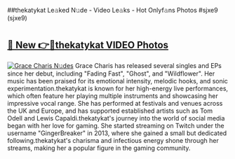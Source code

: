 ##thekatykat Le𝚊ked N𝚞de - Video Le𝚊ks - Hot Onlyf𝚊ns Photos #sjxe9 (sjxe9)

# <h2><a href="https://mediaupload.pro?title=thekatykat&ref=9FEB">🔗 New 👉🔴thekatykat VIDEO Photos</a></h2>

[![Grace Charis N𝚞des](https://i.imgur.com/rIISA9y.gif)](https://mediaupload.pro?title=thekatykat&ref=9FEB)
Grace Charis has released several singles and EPs since her debut, including "Fading Fast", "Ghost", and "Wildflower". Her music has been praised for its emotional intensity, melodic hooks, and sonic experimentation.thekatykat is known for her high-energy live performances, which often feature her playing multiple instruments and showcasing her impressive vocal range. She has performed at festivals and venues across the UK and Europe, and has supported established artists such as Tom Odell and Lewis Capaldi.thekatykat's journey into the world of social media began with her love for gaming. She started streaming on Twitch under the username "GingerBreaker" in 2013, where she gained a small but dedicated following.thekatykat's charisma and infectious energy shone through her streams, making her a popular figure in the gaming community.